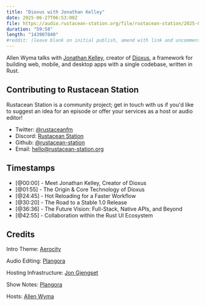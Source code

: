 ```yaml
---
title: "Dioxus with Jonathan Kelley"
date: 2025-06-27T06:53:00Z
file: https://audio.rustacean-station.org/file/rustacean-station/2025-06-27-jonathan-kelley.mp3
duration: "59:58"
length: "143907840"
#reddit: (leave blank on initial publish, amend with link and uncomment this line after Reddit thread has been posted)
---
```


Allen Wyma talks with [Jonathan Kelley](https://jonathan-kelley.com/), creator of [Dioxus](https://dioxuslabs.com/), a framework for building web, mobile, and desktop apps with a single codebase, written in Rust.

## Contributing to Rustacean Station

Rustacean Station is a community project; get in touch with us if you'd like to suggest an idea for an episode or offer your services as a host or audio editor!

- Twitter: [@rustaceanfm](https://twitter.com/rustaceanfm)
- Discord: [Rustacean Station](https://discord.gg/cHc3Gyc)
- Github: [@rustacean-station](https://github.com/rustacean-station/)
- Email: [hello@rustacean-station.org](mailto:hello@rustacean-station.org)

## Timestamps
- [@00:00] - Meet Jonathan Kelley, Creator of Dioxus
- [@01:55] - The Origin & Core Technology of Dioxus
- [@24:45] - Hot Reloading for a Faster Workflow
- [@30:20] - The Road to a Stable 1.0 Release
- [@36:36] - The Future Vision: Full-Stack, Native APIs, and Beyond
- [@42:55] - Collaboration within the Rust UI Ecosystem

## Credits
Intro Theme: [Aerocity](https://twitter.com/AerocityMusic)

Audio Editing: [Plangora](https://twitter.com/plangora)

Hosting Infrastructure: [Jon Gjengset](https://thesquareplanet.com/)

Show Notes: [Plangora](https://twitter.com/plangora)

Hosts: [Allen Wyma](https://twitter.com/allenwyma)
